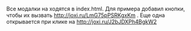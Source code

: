 Все модалки на ходятся в index.html. Для примера добавил кнопки, чтобы их вызвать http://joxi.ru/LmG75pPSRKgxKm . Еще одна открывается при клике на http://joxi.ru/J2bJDXPh4BgkW2 